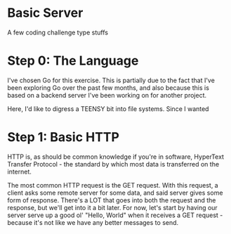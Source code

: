 # Basic Server
A few coding challenge type stuffs

# Step 0: The Language

I've chosen Go for this exercise. This is partially due to the fact that I've been exploring Go over the past few months, and also because this is based on a backend server I've been working on for another project.

Here, I'd like to digress a TEENSY bit into file systems. Since I wanted 

# Step 1: Basic HTTP

HTTP is, as should be common knowledge if you're in software, HyperText Transfer Protocol - the standard by which most data is transferred on the internet. 

The most common HTTP request is the GET request. With this request, a client asks some remote server for some data, and said server gives some form of response. There's a LOT that goes into both the request and the response, but we'll get into it a bit later. For now, let's start by having our server serve up a good ol' "Hello, World" when it receives a GET request - because it's not like we have any better messages to send. 